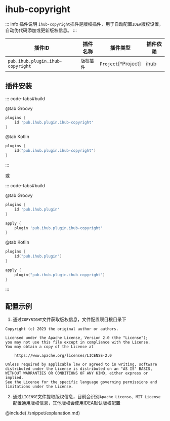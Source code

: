 # ihub-copyright

::: info 插件说明
`ihub-copyright`插件是版权插件，用于自动配置`IDEA`版权设置，自动伪代码添加或更新版权信息。
:::

| 插件ID | 插件名称 | 插件类型 | 插件依赖         |
|-------|---------|--------|--------------|
| `pub.ihub.plugin.ihub-copyright` | `版权插件` | `Project`[^Project] | [ihub](iHub) |

## 插件安装

::: code-tabs#build

@tab Groovy

```groovy
plugins {
    id 'pub.ihub.plugin.ihub-copyright'
}
```

@tab Kotlin

```kotlin
plugins {
    id("pub.ihub.plugin.ihub-copyright")
}
```

:::

或

::: code-tabs#build

@tab Groovy

```groovy
plugins {
    id 'pub.ihub.plugin'
}

apply {
    plugin 'pub.ihub.plugin.ihub-copyright'
}
```

@tab Kotlin

```kotlin
plugins {
    id("pub.ihub.plugin")
}

apply {
    plugin("pub.ihub.plugin.ihub-copyright")
}
```

:::

## 配置示例

1. 通过`COPYRIGHT`文件获取版权信息，文件配置项目根目录下

```text
Copyright (c) 2023 the original author or authors.

Licensed under the Apache License, Version 2.0 (the "License");
you may not use this file except in compliance with the License.
You may obtain a copy of the License at

    https://www.apache.org/licenses/LICENSE-2.0
    
Unless required by applicable law or agreed to in writing, software
distributed under the License is distributed on an "AS IS" BASIS,
WITHOUT WARRANTIES OR CONDITIONS OF ANY KIND, either express or implied.
See the License for the specific language governing permissions and
limitations under the License.
```

2. 通过`LICENSE`文件提取版权信息，目前会识别`Apache License`、`MIT License`配置通用版权信息，其他版权会使用IDEA默认版权配置

@include(./snippet/explanation.md)